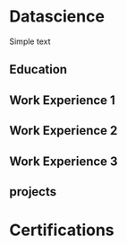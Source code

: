 # Datascience
Simple text
## Education

## Work Experience 1
## Work Experience 2
## Work Experience 3

## projects

# Certifications
